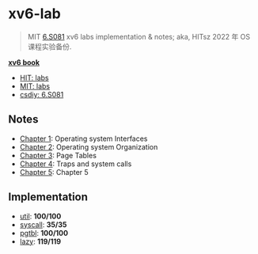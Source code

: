 # xv6-lab

> MIT [6.S081](https://pdos.csail.mit.edu/6.S081/2020/) xv6 labs implementation & notes; aka, HITsz 2022 年 OS 课程实验备份.

[**xv6 book**](./xv6-book.pdf)

* [HIT: labs](https://hitsz-cslab.gitee.io/os-labs/)
* [MIT: labs](https://pdos.csail.mit.edu/6.S081/2020/labs/)
* [csdiy: 6.S081](https://csdiy.wiki/%E6%93%8D%E4%BD%9C%E7%B3%BB%E7%BB%9F/MIT6.S081/)

## Notes

* [Chapter 1](./Notes/Note01.md): Operating system Interfaces
* [Chapter 2](./Notes/Note02.md): Operating system Organization
* [Chapter 3](./Notes/Note03.md): Page Tables
* [Chapter 4](./Notes/Note04.md): Traps and system calls
* [Chapter 5](./Notes/Note05.md): Chapter 5

## Implementation

* [util](https://github.com/huang-feiyu/xv6-lab/tree/util): **100/100**
* [syscall](https://github.com/huang-feiyu/xv6-lab/tree/syscall): **35/35**
* [pgtbl](https://github.com/huang-feiyu/xv6-lab/tree/pgtbl): **100/100**
* [lazy](https://github.com/huang-feiyu/xv6-lab/tree/lazy): **119/119**

